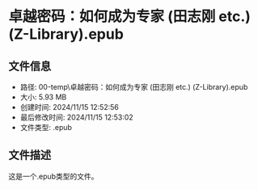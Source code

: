 ﻿# 卓越密码：如何成为专家 (田志刚 etc.) (Z-Library).epub

## 文件信息
- 路径: 00-temp\卓越密码：如何成为专家 (田志刚 etc.) (Z-Library).epub
- 大小: 5.93 MB
- 创建时间: 2024/11/15 12:52:56
- 最后修改时间: 2024/11/15 12:53:02
- 文件类型: .epub

## 文件描述
这是一个.epub类型的文件。

